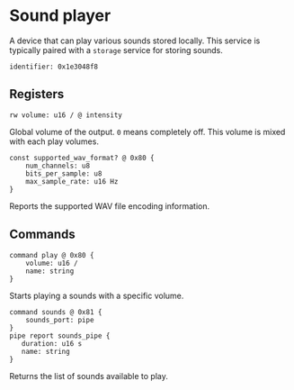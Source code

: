 # Sound player

A device that can play various sounds stored locally. This service is typically paired with a ``storage`` service for storing sounds.

    identifier: 0x1e3048f8

## Registers

    rw volume: u16 / @ intensity

Global volume of the output. ``0`` means completely off. This volume is mixed with each play volumes.

    const supported_wav_format? @ 0x80 {
        num_channels: u8
        bits_per_sample: u8
        max_sample_rate: u16 Hz
    }

Reports the supported WAV file encoding information.

## Commands

    command play @ 0x80 {
        volume: u16 /
        name: string
    }

Starts playing a sounds with a specific volume.

    command sounds @ 0x81 {
        sounds_port: pipe
    }
    pipe report sounds_pipe {
       duration: u16 s
       name: string
    }

Returns the list of sounds available to play.
